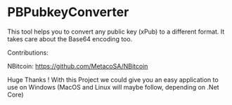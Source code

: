 # PBPubkeyConverter
This tool helps you to convert any public key (xPub) to a different format. It takes care about the Base64 encoding too.

Contributions: 

NBitcoin: https://github.com/MetacoSA/NBitcoin

Huge Thanks ! With this Project we could give you an easy application to use on Windows (MacOS and Linux will maybe follow, depending on .Net Core)
